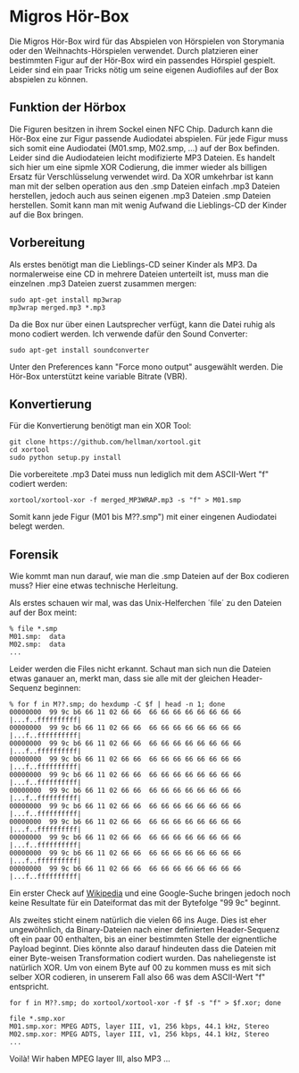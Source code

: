 # Migros Hör-Box

Die Migros Hör-Box wird für das Abspielen von Hörspielen von Storymania oder den Weihnachts-Hörspielen verwendet.
Durch platzieren einer bestimmten Figur auf der Hör-Box wird ein passendes Hörspiel gespielt.
Leider sind ein paar Tricks nötig um seine eigenen Audiofiles auf der Box abspielen zu können.

## Funktion der Hörbox
Die Figuren besitzen in ihrem Sockel einen NFC Chip. Dadurch kann die Hör-Box eine zur Figur passende Audiodatei abspielen.
Für jede Figur muss sich somit eine Audiodatei (M01.smp, M02.smp, ...) auf der Box befinden.
Leider sind die Audiodateien leicht modifizierte MP3 Dateien.
Es handelt sich hier um eine sipmle XOR Codierung, die immer wieder als billigen Ersatz für Verschlüsselung verwendet wird.
Da XOR umkehrbar ist kann man mit der selben operation aus den .smp Dateien einfach .mp3 Dateien herstellen, jedoch auch aus seinen eigenen .mp3 Dateien .smp Dateien herstellen. Somit kann man mit wenig Aufwand die Lieblings-CD der Kinder auf die Box bringen.


## Vorbereitung
Als erstes benötigt man die Lieblings-CD seiner Kinder als MP3.
Da normalerweise eine CD in mehrere Dateien unterteilt ist, muss man die einzelnen .mp3 Dateien zuerst zusammen mergen:

    sudo apt-get install mp3wrap
    mp3wrap merged.mp3 *.mp3

Da die Box nur über einen Lautsprecher verfügt, kann die Datei ruhig als mono codiert werden. Ich verwende dafür den Sound Converter:

    sudo apt-get install soundconverter

Unter den Preferences kann "Force mono output" ausgewählt werden. Die Hör-Box unterstützt keine variable Bitrate (VBR).


## Konvertierung
Für die Konvertierung benötigt man ein XOR Tool:

    git clone https://github.com/hellman/xortool.git
    cd xortool
    sudo python setup.py install

Die vorbereitete .mp3 Datei muss nun lediglich mit dem ASCII-Wert "f" codiert werden:

    xortool/xortool-xor -f merged_MP3WRAP.mp3 -s "f" > M01.smp

Somit kann jede Figur (M01 bis M??.smp") mit einer eingenen Audiodatei belegt werden.

## Forensik
Wie kommt man nun darauf, wie man die .smp Dateien auf der Box codieren muss?
Hier eine etwas technische Herleitung.

Als erstes schauen wir mal, was das Unix-Helferchen ´file´ zu den Dateien auf der Box meint:

    % file *.smp
    M01.smp:  data
    M02.smp:  data
    ...

Leider werden die Files nicht erkannt.
Schaut man sich nun die Dateien etwas ganauer an, merkt man, dass sie alle mit der gleichen Header-Sequenz beginnen:

    % for f in M??.smp; do hexdump -C $f | head -n 1; done
    00000000  99 9c b6 66 11 02 66 66  66 66 66 66 66 66 66 66  |...f..ffffffffff|
    00000000  99 9c b6 66 11 02 66 66  66 66 66 66 66 66 66 66  |...f..ffffffffff|
    00000000  99 9c b6 66 11 02 66 66  66 66 66 66 66 66 66 66  |...f..ffffffffff|
    00000000  99 9c b6 66 11 02 66 66  66 66 66 66 66 66 66 66  |...f..ffffffffff|
    00000000  99 9c b6 66 11 02 66 66  66 66 66 66 66 66 66 66  |...f..ffffffffff|
    00000000  99 9c b6 66 11 02 66 66  66 66 66 66 66 66 66 66  |...f..ffffffffff|
    00000000  99 9c b6 66 11 02 66 66  66 66 66 66 66 66 66 66  |...f..ffffffffff|
    00000000  99 9c b6 66 11 02 66 66  66 66 66 66 66 66 66 66  |...f..ffffffffff|
    00000000  99 9c b6 66 11 02 66 66  66 66 66 66 66 66 66 66  |...f..ffffffffff|
    00000000  99 9c b6 66 11 02 66 66  66 66 66 66 66 66 66 66  |...f..ffffffffff|
    00000000  99 9c b6 66 11 02 66 66  66 66 66 66 66 66 66 66  |...f..ffffffffff|

Ein erster Check auf  [Wikipedia](https://en.wikipedia.org/wiki/List_of_file_signatures) und eine Google-Suche bringen jedoch noch keine Resultate für ein Dateiformat das mit der Bytefolge "99 9c" beginnt.

Als zweites sticht einem natürlich die vielen 66 ins Auge. Dies ist eher ungewöhnlich, da Binary-Dateien nach einer definierten Header-Sequenz oft ein paar 00 enthalten, bis an einer bestimmten Stelle der eignentliche Payload beginnt. Dies könnte also darauf hindeuten dass die Dateien mit einer Byte-weisen Transformation codiert wurden. Das naheliegenste ist natürlich XOR. Um von einem Byte auf 00 zu kommen muss es mit sich selber XOR codieren, in unserem Fall also 66 was dem ASCII-Wert "f" entspricht.

    for f in M??.smp; do xortool/xortool-xor -f $f -s "f" > $f.xor; done

    file *.smp.xor
    M01.smp.xor: MPEG ADTS, layer III, v1, 256 kbps, 44.1 kHz, Stereo
    M02.smp.xor: MPEG ADTS, layer III, v1, 256 kbps, 44.1 kHz, Stereo
    ...

Voilà! Wir haben MPEG layer III, also MP3 ...
